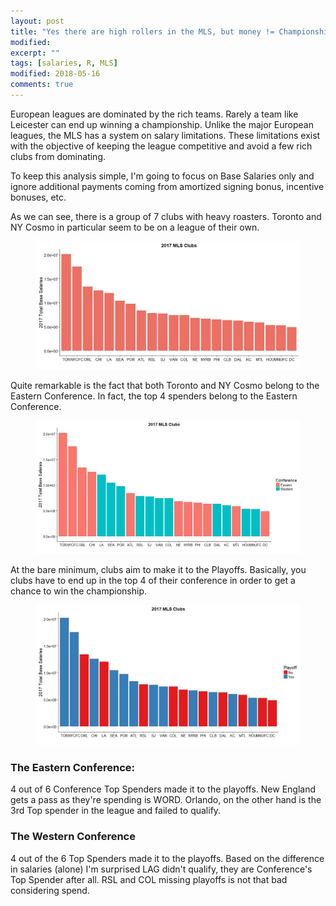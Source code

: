```yaml
---
layout: post
title: "Yes there are high rollers in the MLS, but money != Championships"
modified:
excerpt: ""
tags: [salaries, R, MLS]
modified: 2018-05-16
comments: true
---
```


European leagues are dominated by the rich teams. Rarely a team like Leicester can end up winning a championship. Unlike the major European leagues, the MLS has a system on salary limitations. These limitations exist with the objective of keeping the league competitive and avoid a few rich clubs from dominating. 

To keep this analysis simple, I'm going to focus on Base Salaries only and ignore additional payments coming from amortized signing bonus, incentive bonuses, etc.


As we can see, there is a group of 7 clubs with heavy roasters. Toronto and NY Cosmo in particular seem to be on a league of their own.


<figure>
     <img src="/images/MLS_17/2017_club_base salaries.jpeg">
    <figcaption></figcaption>
</figure>

Quite remarkable is the fact that both Toronto and NY Cosmo belong to the Eastern Conference. In fact, the top 4 spenders belong to the Eastern Conference.  

<figure>
     <img src="/images/MLS_17/2017_club_conf_spend.jpeg">
    <figcaption></figcaption>
</figure>

At the bare minimum, clubs aim to make it to the Playoffs. Basically, you clubs have to end up in the top 4 of their conference in order to get a chance to win the championship.  

<figure>
     <img src="/images/MLS_17/2017_club_playoff_spend.jpeg">
    <figcaption></figcaption>
</figure>

### The Eastern Conference:

4 out of 6 Conference Top Spenders made it to the playoffs. New England gets a pass as they're spending is WORD. Orlando, on the other hand is the 3rd Top spender in the league and failed to qualify.


### The Western Conference

4 out of the 6 Top Spenders made it to the playoffs. Based on the difference in salaries (alone) I'm surprised LAG didn't qualify, they are Conference's Top Spender after all. RSL and COL missing playoffs is not that bad considering spend.

 
 
 

